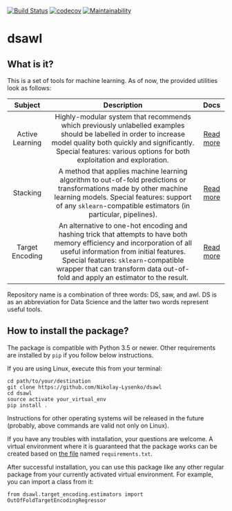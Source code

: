 [![Build Status](https://travis-ci.org/Nikolay-Lysenko/dsawl.svg?branch=master)](https://travis-ci.org/Nikolay-Lysenko/dsawl)
[![codecov](https://codecov.io/gh/Nikolay-Lysenko/dsawl/branch/master/graph/badge.svg)](https://codecov.io/gh/Nikolay-Lysenko/dsawl)
[![Maintainability](https://api.codeclimate.com/v1/badges/98fc23b8b51fb20f2920/maintainability)](https://codeclimate.com/github/Nikolay-Lysenko/dsawl/maintainability)

# dsawl

## What is it?
This is a set of tools for machine learning. As of now, the provided utilities look as follows:

Subject | Description | Docs
:-----: | :---------: | :--:
Active Learning | Highly-modular system that recommends which previously unlabelled examples should be labelled in order to increase model quality both quickly and significantly. Special features: various options for both exploitation and exploration. | [Read more](https://github.com/Nikolay-Lysenko/dsawl/blob/master/docs/active_learning_demo.ipynb)
Stacking | A method that applies machine learning algorithm to out-of-fold predictions or transformations made by other machine learning models. Special features: support of any `sklearn`-compatible estimators (in particular, pipelines). | [Read more](https://github.com/Nikolay-Lysenko/dsawl/blob/master/docs/stacking_demo.ipynb)
Target Encoding | An alternative to one-hot encoding and hashing trick that attempts to have both memory efficiency and incorporation of all useful information from initial features. Special features: `sklearn`-compatible wrapper that can transform data out-of-fold and apply an estimator to the result.| [Read more](https://github.com/Nikolay-Lysenko/dsawl/blob/master/docs/target_encoding_demo.ipynb)

Repository name is a combination of three words: DS, saw, and awl. DS is as an abbreviation for Data Science and the latter two words represent useful tools.


## How to install the package?
The package is compatible with Python 3.5 or newer. Other requirements are installed by `pip` if you follow below instructions.

If you are using Linux, execute this from your terminal:
```
cd path/to/your/destination
git clone https://github.com/Nikolay-Lysenko/dsawl
cd dsawl
source activate your_virtual_env
pip install .
```

Instructions for other operating systems will be released in the future (probably, above commands are valid not only on Linux).

If you have any troubles with installation, your questions are welcome. A virtual environment where it is guaranteed that the package works can be created based on [the file](https://github.com/Nikolay-Lysenko/dsawl/blob/master/requirements.txt) named `requirements.txt`.

After successful installation, you can use this package like any other regular package from your currently activated virtual environment. For example, you can import a class from it:
```
from dsawl.target_encoding.estimators import OutOfFoldTargetEncodingRegressor
```
